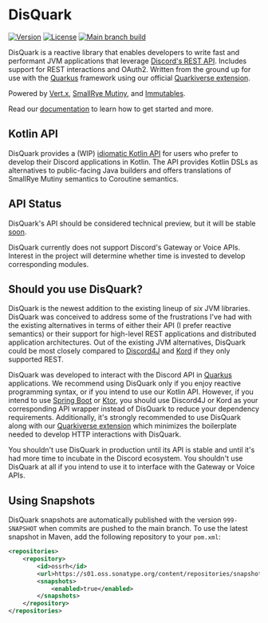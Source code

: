 # DisQuark

[![Version](https://img.shields.io/maven-central/v/io.disquark/disquark-rest?logo=apachemaven&style=for-the-badge)](https://search.maven.org/artifact/io.disquark/disquark-rest)
[![License](https://img.shields.io/github/license/disquark/disquark?style=for-the-badge&logo=mozilla)](https://www.mozilla.org/en-US/MPL/2.0/)
[![Main branch build](<https://img.shields.io/github/actions/workflow/status/disquark/disquark/ci-main.yml?branch=main&style=for-the-badge&logo=github>)](https://github.com/disquark/disquark/actions/workflows/ci-main.yml)

DisQuark is a reactive library that enables developers to write fast and performant JVM applications that leverage [Discord's REST API](https://discord.com/developers/docs/intro). Includes support for REST interactions and OAuth2. Written from the ground up for use with the [Quarkus](https://quarkus.io) framework using our official [Quarkiverse extension]().

Powered by [Vert.x](https://vertx.io), [SmallRye Mutiny](https://smallrye.io/smallrye-mutiny), and [Immutables](https://immutables.github.io). 

Read our [documentation](https://docs.disquark.io) to learn how to get started and more.

## Kotlin API

DisQuark provides a (WIP) [idiomatic Kotlin API]() for users who prefer to develop their Discord applications in Kotlin. The API provides Kotlin DSLs as alternatives to public-facing Java builders and offers translations of SmallRye Mutiny semantics to Coroutine semantics.

## API Status

DisQuark's API should be considered technical preview, but it will be stable [soon]().

DisQuark currently does not support Discord's Gateway or Voice APIs. Interest in the project will determine whether time is invested to develop corresponding modules.

## Should you use DisQuark?

DisQuark is the newest addition to the existing lineup of *six* JVM libraries.  DisQuark was conceived to address some of the frustrations I've had with the existing alternatives in terms of either their API (I prefer reactive semantics) or their support for high-level REST applications and distributed application architectures. Out of the existing JVM alternatives, DisQuark could be most closely compared to [Discord4J](https://github.com/Discord4J/Discord4J) and [Kord](https://github.com/kordlib/kord) if they only supported REST. 

DisQuark was developed to interact with the Discord API in [Quarkus](https://quarkus.io) applications. We recommend using DisQuark only if you enjoy reactive programming syntax, or if you intend to use our Kotlin API. However, if you intend to use [Spring Boot](https://spring.io/projects/spring-boot) or [Ktor](https://ktor.io), you should use Discord4J or Kord as your corresponding API wrapper instead of DisQuark to reduce your dependency requirements. Additionally, it's strongly recommended to use DisQuark along with our [Quarkiverse extension]() which minimizes the boilerplate needed to develop HTTP interactions with DisQuark.

You shouldn't use DisQuark in production until its API is stable and until it's had more time to incubate in the Discord ecosystem. You shouldn't use DisQuark at all if you intend to use it to interface with the Gateway or Voice APIs. 

## Using Snapshots

DisQuark snapshots are automatically published with the version `999-SNAPSHOT` when commits are pushed to the main branch. To use the latest snapshot in Maven, add the following repository to your `pom.xml`:
```xml
<repositories>
    <repository>
        <id>ossrh</id>
        <url>https://s01.oss.sonatype.org/content/repositories/snapshots/</url>
        <snapshots>
            <enabled>true</enabled>
        </snapshots>
    </repository>
</repositories>
```
